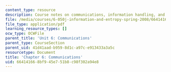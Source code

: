 ```yaml
---
content_type: resource
description: Course notes on communications, information handling, and channel capacity.
file: /media/courses/6-050j-information-and-entropy-spring-2008/664141668bf945e751b8c98f302a94e8_MIT6_050JS08_chapter6.pdf
file_type: application/pdf
learning_resource_types: []
ocw_type: OCWFile
parent_title: 'Unit 6: Communications'
parent_type: CourseSection
parent_uid: 41d41aad-b959-8d1c-a97c-e913433a3a5c
resourcetype: Document
title: 'Chapter 6: Communications'
uid: 66414166-8bf9-45e7-51b8-c98f302a94e8
---
```

